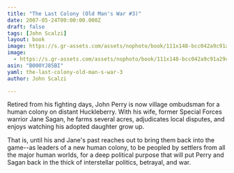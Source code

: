 ```yaml
---
title: "The Last Colony (Old Man's War #3)"
date: 2007-05-24T00:00:00.000Z
draft: false
tags: [John Scalzi]
layout: book
image: https://s.gr-assets.com/assets/nophoto/book/111x148-bcc042a9c91a29c1d680899eff700a03.png
image: 
  - https://s.gr-assets.com/assets/nophoto/book/111x148-bcc042a9c91a29c1d680899eff700a03.png
asin: "B000YJ85BI"
yaml: the-last-colony-old-man-s-war-3
author: John Scalzi

---
```


Retired from his fighting days, John Perry is now village ombudsman for a human colony on distant Huckleberry. With his wife, former Special Forces warrior Jane Sagan, he farms several acres, adjudicates local disputes, and enjoys watching his adopted daughter grow up.  
  
That is, until his and Jane's past reaches out to bring them back into the game--as leaders of a new human colony, to be peopled by settlers from all the major human worlds, for a deep political purpose that will put Perry and Sagan back in the thick of interstellar politics, betrayal, and war.